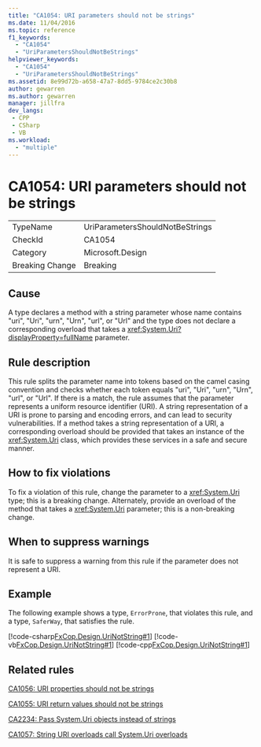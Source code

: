 ```yaml
---
title: "CA1054: URI parameters should not be strings"
ms.date: 11/04/2016
ms.topic: reference
f1_keywords:
  - "CA1054"
  - "UriParametersShouldNotBeStrings"
helpviewer_keywords:
  - "CA1054"
  - "UriParametersShouldNotBeStrings"
ms.assetid: 8e99d72b-a658-47a7-8dd5-9784ce2c30b8
author: gewarren
ms.author: gewarren
manager: jillfra
dev_langs:
 - CPP
 - CSharp
 - VB
ms.workload:
  - "multiple"
---
```

# CA1054: URI parameters should not be strings

|||
|-|-|
|TypeName|UriParametersShouldNotBeStrings|
|CheckId|CA1054|
|Category|Microsoft.Design|
|Breaking Change|Breaking|

## Cause

A type declares a method with a string parameter whose name contains "uri", "Uri", "urn", "Urn", "url", or "Url" and the type does not declare a corresponding overload that takes a <xref:System.Uri?displayProperty=fullName> parameter.

## Rule description

This rule splits the parameter name into tokens based on the camel casing convention and checks whether each token equals "uri", "Uri", "urn", "Urn", "url", or "Url". If there is a match, the rule assumes that the parameter represents a uniform resource identifier (URI). A string representation of a URI is prone to parsing and encoding errors, and can lead to security vulnerabilities. If a method takes a string representation of a URI, a corresponding overload should be provided that takes an instance of the <xref:System.Uri> class, which provides these services in a safe and secure manner.

## How to fix violations

To fix a violation of this rule, change the parameter to a <xref:System.Uri> type; this is a breaking change. Alternately, provide an overload of the method that takes a <xref:System.Uri> parameter; this is a non-breaking change.

## When to suppress warnings

It is safe to suppress a warning from this rule if the parameter does not represent a URI.

## Example

The following example shows a type, `ErrorProne`, that violates this rule, and a type, `SaferWay`, that satisfies the rule.

[!code-csharp[FxCop.Design.UriNotString#1](../code-quality/codesnippet/CSharp/ca1054-uri-parameters-should-not-be-strings_1.cs)]
[!code-vb[FxCop.Design.UriNotString#1](../code-quality/codesnippet/VisualBasic/ca1054-uri-parameters-should-not-be-strings_1.vb)]
[!code-cpp[FxCop.Design.UriNotString#1](../code-quality/codesnippet/CPP/ca1054-uri-parameters-should-not-be-strings_1.cpp)]

## Related rules

[CA1056: URI properties should not be strings](../code-quality/ca1056-uri-properties-should-not-be-strings.md)

[CA1055: URI return values should not be strings](../code-quality/ca1055-uri-return-values-should-not-be-strings.md)

[CA2234: Pass System.Uri objects instead of strings](../code-quality/ca2234-pass-system-uri-objects-instead-of-strings.md)

[CA1057: String URI overloads call System.Uri overloads](../code-quality/ca1057-string-uri-overloads-call-system-uri-overloads.md)